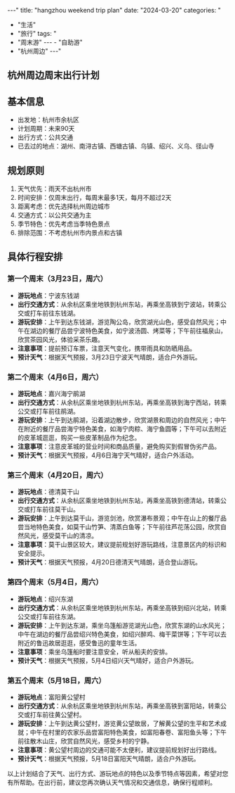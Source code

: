 
---"
title: "hangzhou weekend trip plan"
date: "2024-03-20"
categories: "
  - "生活"
  - "旅行"
tags: "
  - "周末游"
---  - "自助游"
  - "杭州周边"
---"
## 杭州周边周末出行计划

## 基本信息
- 出发地：杭州市余杭区
- 计划周期：未来90天
- 出行方式：公共交通
- 已去过的地点：湖州、南浔古镇、西塘古镇、乌镇、绍兴、义乌、径山寺

## 规划原则
1. 天气优先：雨天不出杭州市
2. 时间安排：仅周末出行，每周末最多1天，每月不超过2天
3. 距离考虑：优先选择杭州周边城市
4. 交通方式：以公共交通为主
5. 季节特色：优先考虑当季特色景点
6. 排除范围：不考虑杭州市内景点和古镇

## 具体行程安排

### 第一个周末（3月23日，周六）
- **游玩地点**：宁波东钱湖
- **出行交通方式**：从余杭区乘坐地铁到杭州东站，再乘坐高铁到宁波站，转乘公交或打车前往东钱湖。
- **游玩安排**：上午到达东钱湖，游览陶公岛，欣赏湖光山色，感受自然风光；中午在湖边的餐厅品尝宁波特色美食，如宁波汤圆、烤菜等；下午前往福泉山，欣赏茶园风光，体验采茶乐趣。
- **注意事项**：提前预订车票，注意天气变化，携带雨具和防晒用品。
- **预计天气**：根据天气预报，3月23日宁波天气晴朗，适合户外游玩。

### 第二个周末（4月6日，周六）
- **游玩地点**：嘉兴海宁鹃湖
- **出行交通方式**：从余杭区乘坐地铁到杭州东站，再乘坐高铁到海宁西站，转乘公交或打车前往鹃湖。
- **游玩安排**：上午到达鹃湖，沿着湖边散步，欣赏湖景和周边的自然风光；中午在附近的餐厅品尝海宁特色美食，如海宁肉粽、海宁鱼圆等；下午可以去附近的皮革城逛逛，购买一些皮革制品作为纪念。
- **注意事项**：注意皮革城的营业时间和商品质量，避免购买到假冒伪劣产品。
- **预计天气**：根据天气预报，4月6日海宁天气晴好，适合户外活动。

### 第三个周末（4月20日，周六）
- **游玩地点**：德清莫干山
- **出行交通方式**：从余杭区乘坐地铁到杭州东站，再乘坐高铁到德清站，转乘公交或打车前往莫干山。
- **游玩安排**：上午到达莫干山，游览剑池，欣赏瀑布景观；中午在山上的餐厅品尝当地特色美食，如莫干山竹笋、清蒸白鱼等；下午前往芦花荡公园，欣赏自然风光，感受莫干山的清凉。
- **注意事项**：莫干山景区较大，建议提前规划好游玩路线，注意景区内的标识和安全提示。
- **预计天气**：根据天气预报，4月20日德清天气晴朗，适合登山游玩。

### 第四个周末（5月4日，周六）
- **游玩地点**：绍兴东湖
- **出行交通方式**：从余杭区乘坐地铁到杭州东站，再乘坐高铁到绍兴北站，转乘公交或打车前往东湖。
- **游玩安排**：上午到达东湖，乘坐乌篷船游览湖光山色，欣赏东湖的山水风光；中午在湖边的餐厅品尝绍兴特色美食，如绍兴醉鸡、梅干菜饼等；下午可以去附近的鲁迅故居逛逛，感受鲁迅的童年生活。
- **注意事项**：乘坐乌篷船时要注意安全，听从船夫的安排。
- **预计天气**：根据天气预报，5月4日绍兴天气晴好，适合户外游玩。

### 第五个周末（5月18日，周六）
- **游玩地点**：富阳黄公望村
- **出行交通方式**：从余杭区乘坐地铁到杭州东站，再乘坐高铁到富阳站，转乘公交或打车前往黄公望村。
- **游玩安排**：上午到达黄公望村，游览黄公望故居，了解黄公望的生平和艺术成就；中午在村里的农家乐品尝富阳特色美食，如富阳春卷、富阳鱼头等；下午前往散木山庄，欣赏自然风光，感受乡村的宁静。
- **注意事项**：黄公望村周边的交通可能不太便利，建议提前规划好出行路线。
- **预计天气**：根据天气预报，5月18日富阳天气晴朗，适合户外游玩。

以上计划结合了天气、出行方式、游玩地点的特色以及季节特点等因素，希望对您有所帮助。在出行前，建议您再次确认天气情况和交通信息，确保行程顺利。

